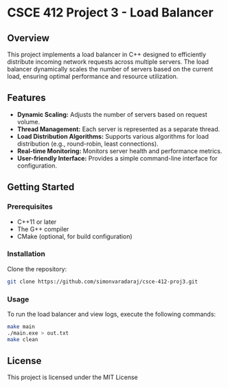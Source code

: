 # CSCE 412 Project 3 - Load Balancer

## Overview
This project implements a load balancer in C++ designed to efficiently distribute incoming network requests across multiple servers. The load balancer dynamically scales the number of servers based on the current load, ensuring optimal performance and resource utilization.

## Features
- **Dynamic Scaling:** Adjusts the number of servers based on request volume.
- **Thread Management:** Each server is represented as a separate thread.
- **Load Distribution Algorithms:** Supports various algorithms for load distribution (e.g., round-robin, least connections).
- **Real-time Monitoring:** Monitors server health and performance metrics.
- **User-friendly Interface:** Provides a simple command-line interface for configuration.

## Getting Started

### Prerequisites
- C++11 or later
- The G++ compiler
- CMake (optional, for build configuration)

### Installation
Clone the repository:
   ```bash
   git clone https://github.com/simonvaradaraj/csce-412-proj3.git
   ```


### Usage
To run the load balancer and view logs, execute the following commands:
```bash
make main
./main.exe > out.txt
make clean
 ```

## License
This project is licensed under the MIT License